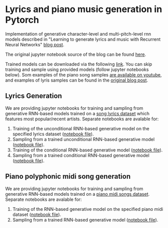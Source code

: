 # Lyrics and piano music generation in Pytorch


Implementation of generative character-level and multi-pitch-level rnn models described in "Learning to generate lyrics and music with Recurrent Neural Networks" [blog post](http://warmspringwinds.github.io/pytorch/rnns/2018/01/27/learning-to-generate-lyrics-and-music-with-recurrent-neural-networks/).

The original jupyter notebook source of the blog can be found [here](blog_post.ipynb).

Trained models can be downloaded via the following [link](https://www.dropbox.com/s/23d9n091jje8sct/music_lyrics_blogpost_models.zip?dl=0). You can skip training and
sample using provided models (follow jupyter notebooks below). Som examples of the piano song samples [are available on youtube](https://www.youtube.com/watch?v=EOQQOQYvGnw&list=PLJkMX36nfYD000TG-T59hmEgJ3ojkOlBp), and examples of lyris samples can be found in the [original blog post](http://warmspringwinds.github.io/pytorch/rnns/2018/01/27/learning-to-generate-lyrics-and-music-with-recurrent-neural-networks/).

## Lyrics Generation

We are providing jupyter notebooks for training and sampling from generative RNN-based models
trained on a [song lyrics dataset](https://www.kaggle.com/mousehead/songlyrics) which features most
popular/recent artists. Separate notebooks are avalable for:

1. Training of the unconditional RNN-based generative model on the specified lyrics dataset ([notebook file](notebooks/unconditional_lyrics_training.ipynb)).
2. Sampling from a trained unconditional RNN-based generative model ([notebook file](notebooks/unconditional_lyrics_sampling.ipynb)).
3. Training of the conditional RNN-based generative model ([notebook file](notebooks/conditional_lyrics_training.ipynb)).
4. Sampling from a trained conditional RNN-based generative model ([notebook file](notebooks/conditional_lyrics_sampling.ipynb)).

## Piano polyphonic midi song generation

We are providing jupyter notebooks for training and sampling from generative RNN-based models
trained on a [piano midi songs dataset](http://www-etud.iro.umontreal.ca/~boulanni/icml2012). Separate notebooks are avalable for:

1. Training of the RNN-based generative model on the specified piano midi dataset ([notebook file](notebooks/music_generation_training_nottingham.ipynb)).
2. Sampling from a trained RNN-based generative model ([notebook file](notebooks/music_sampling.ipynb)).